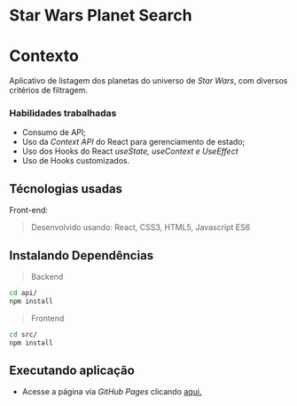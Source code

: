 # Star Wars Planet Search

# Contexto
Aplicativo de listagem dos planetas do universo de *Star Wars*, com diversos critérios de filtragem.

### Habilidades trabalhadas
* Consumo de API;
* Uso da *Context API* do React para gerenciamento de estado;
* Uso dos Hooks do React *useState, useContext e UseEffect*
* Uso de Hooks customizados.

## Técnologias usadas

Front-end:
> Desenvolvido usando: React, CSS3, HTML5, Javascript ES6


## Instalando Dependências

> Backend
```bash
cd api/ 
npm install
``` 
> Frontend
```bash
cd src/
npm install
``` 
## Executando aplicação

* Acesse a página via *GitHub Pages* clicando [aqui.](https://raffrasson.github.io/starwars-planet-search)

